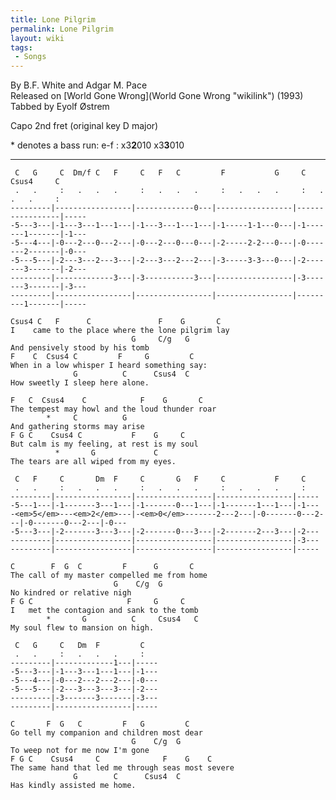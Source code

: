 ```yaml
---
title: Lone Pilgrim
permalink: Lone Pilgrim
layout: wiki
tags:
 - Songs
---
```


By B.F. White and Adgar M. Pace  
Released on [World Gone Wrong](World Gone Wrong "wikilink") (1993)  
Tabbed by Eyolf Østrem

Capo 2nd fret (original key D major)

\* denotes a bass run: e-f : x3<strong>2</strong>010
x3<strong>3</strong>010

* * * * *

     C   G     C  Dm/f C   F     C   F   C         F           G     C       Csus4     C
     .   .     :   .   .   .     :   .   .   .     :   .   .   .     :   .   .   .     :
    ---------|-----------------|-------------0---|-----------------|-----------------|-----
    -5---3---|-1---3---1---1---|-1---3---1---1---|-1-----1-1---0---|-1-------1-------|-1---
    -5---4---|-0---2---0---2---|-0---2---0---0---|-2-----2-2---0---|-0-------2-------|-0---
    -5---5---|-2---3---2---3---|-2---3---2---2---|-3-----3-3---0---|-2-------3-------|-2---
    ---------|-------------3---|-3-----------3---|-----------------|-3-------3-------|-3---
    ---------|-----------------|-----------------|-----------------|---------1-------|-----

    Csus4 C   F      C               F    G       C
    I    came to the place where the lone pilgrim lay
                               G     C/g   G
    And pensively stood by his tomb
    F    C  Csus4 C         F     G         C
    When in a low whisper I heard something say:
                  G          C      Csus4  C
    How sweetly I sleep here alone.

    F   C  Csus4    C            F    G       C
    The tempest may howl and the loud thunder roar
            *     C          G
    And gathering storms may arise
    F G C    Csus4 C           F    G     C
    But calm is my feeling, at rest is my soul
              *       G             C
    The tears are all wiped from my eyes.

     C   F     C       Dm  F     C       G   F     C           F     C
     .   .     :   .   .   .     :   .   .   .     :   .   .   .     :
    ---------|-----------------|-----------------|-----------------|-----
    -5---1---|-1-------3---1---|-1-------0---1---|-1-------1---1---|-1---
    -<em>5</em>---<em>2</em>---|-<em>0</em>-------2---2---|-0-------0---2---|-0-------0---2---|-0---
    -5---3---|-2-------3---3---|-2-------0---3---|-2-------2---3---|-2---
    ---------|-----------------|-----------------|-----------------|-3---
    ---------|-----------------|-----------------|-----------------|-----

    C        F  G  C         F      G       C
    The call of my master compelled me from home
                           G    C/g  G
    No kindred or relative nigh
    F G C                     F     G     C
    I   met the contagion and sank to the tomb
            *       G          C     Csus4   C
    My soul flew to mansion on high.

     C   G     C   Dm  F         C
     .   .     :   .   .   .     :
    ---------|-------------1---|-----
    -5---3---|-1---3---1---1---|-1---
    -5---4---|-0---2---2---2---|-0---
    -5---5---|-2---3---3---3---|-2---
    ---------|-3-------3-------|-3---
    ---------|-----------------|-----

    C       F  G   C         F   G         C
    Go tell my companion and children most dear
                               G    C/g  G
    To weep not for me now I'm gone
    F G C    Csus4     C              F    G    C
    The same hand that led me through seas most severe
                  G        C      Csus4  C
    Has kindly assisted me home.
